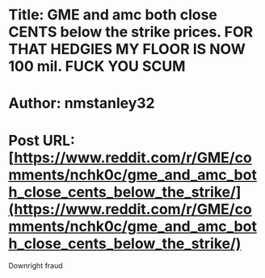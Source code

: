 # Title: GME and amc both close CENTS below the strike prices. FOR THAT HEDGIES MY FLOOR IS NOW 100 mil. FUCK YOU SCUM
# Author: nmstanley32
# Post URL: [https://www.reddit.com/r/GME/comments/nchk0c/gme_and_amc_both_close_cents_below_the_strike/](https://www.reddit.com/r/GME/comments/nchk0c/gme_and_amc_both_close_cents_below_the_strike/)


Downright fraud